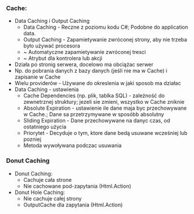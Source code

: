 ﻿### Cache: 
* Data Caching i Output Caching
  * Data Caching - Reczne z poziomu kodu C#; Podobne do application data.
  * Output Caching - Zapamietywanie zwróconej strony, aby nie trzeba było używać procesora
  * ~ Automatyczne zapamietywanie zwróconej tresci
  * ~ Atrybut dla kontrolera lub akcji
* Działa po stronig serwera, docelowo ma obciążac serwer
* Np. do pobrania danych z bazy danych (jeśli nie ma w Cache) i zapisanie w Cache
* Wielu providerów - Używane do okreslenia w jaki sposob ma działac
* Data Caching - ustawienia
  * Cache Dependencies (np. plik, tablka SQL) - zależność do zewnetrznej struktury; jezeli sie zmieni, wszystko w Cache zniknie
  * Absolute Expiration - ustawienie ile dane maja byc przechowywane w Cache.; Dane sa przetrzymywane w sposóbb absolutny
  * Sliding Expiration - Dane przechowywane na danyc czas, od ostatniego użycia 
  * Priorytet - Decyduje o tym, ktore dane bedą usuwane wcześniej lub pozniej
  * Metoda wywoływana podczac usuwania

### Donut Caching
* Donut Caching:
  * Cachuje cała strone
  * Nie cachowane pod-zapytania (Html.Action)
* Donut Hole Caching: 
  * Nie cachuje całej strony
  * OutputCache dla zapytania (Html.Action)

